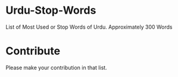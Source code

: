# Urdu-Stop-Words

List of Most Used or Stop Words of Urdu. 
Approximately 300 Words

# Contribute
Please make your contribution in that list.
